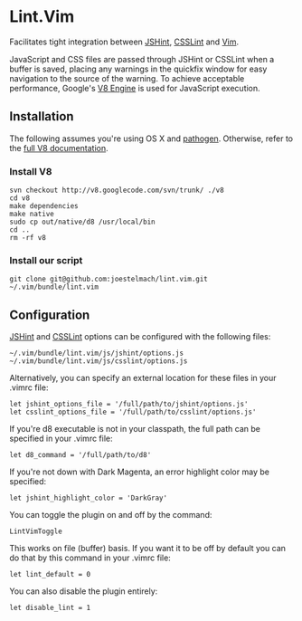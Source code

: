 # Lint.Vim #

Facilitates tight integration between [JSHint](http://www.jshint.com/), [CSSLint](https://github.com/stubbornella/csslint) and [Vim](http://www.vim.org/).

JavaScript and CSS files are passed through JSHint or CSSLint when a buffer is saved, placing any warnings in the quickfix window for easy navigation to the source of the warning.  To achieve acceptable performance, Google's [V8 Engine](http://code.google.com/p/v8/) is used for JavaScript execution.
## Installation

The following assumes you're using OS X and [pathogen](https://github.com/tpope/vim-pathogen).  Otherwise, refer to the [full V8 documentation](http://code.google.com/p/v8/wiki/BuildingWithGYP).

### Install V8

    svn checkout http://v8.googlecode.com/svn/trunk/ ./v8
    cd v8
    make dependencies
    make native
    sudo cp out/native/d8 /usr/local/bin
    cd ..
    rm -rf v8


### Install our script

    git clone git@github.com:joestelmach/lint.vim.git ~/.vim/bundle/lint.vim

## Configuration

[JSHint](http://www.jshint.com/options/) and [CSSLint](https://github.com/stubbornella/csslint/wiki/Rules) options can be configured with the following files:

    ~/.vim/bundle/lint.vim/js/jshint/options.js
    ~/.vim/bundle/lint.vim/js/csslint/options.js

Alternatively, you can specify an external location for these files in your .vimrc file:

    let jshint_options_file = '/full/path/to/jshint/options.js'                              
    let csslint_options_file = '/full/path/to/csslint/options.js'

If you're d8 executable is not in your classpath, the full path can be specified in your .vimrc file:

    let d8_command = '/full/path/to/d8'

If you're not down with Dark Magenta, an error highlight color may be specified:

    let jshint_highlight_color = 'DarkGray'

You can toggle the plugin on and off by the command:

    LintVimToggle

This works on file (buffer) basis. If you want it to be off by default you can do that by this command in your .vimrc file:

    let lint_default = 0

You can also disable the plugin entirely:

    let disable_lint = 1 
